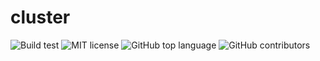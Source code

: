 # cluster
![Build test](https://img.shields.io/github/actions/workflow/status/yzhu27/cluster/test.yml)
![MIT license](https://img.shields.io/github/license/yzhu27/cluster)
![GitHub top language](https://img.shields.io/github/languages/top/yzhu27/cluster)
![GitHub contributors](https://img.shields.io/github/contributors/yzhu27/cluster)
